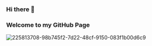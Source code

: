 ### Hi there 👋
### Welcome to my GitHub Page

![225813708-98b745f2-7d22-48cf-9150-083f1b00d6c9](https://github.com/user-attachments/assets/d6b08a33-d531-4a8e-aae5-9f6f21cd040b)

<!--
**jjz5463/jjz5463** is a ✨ _special_ ✨ repository because its `README.md` (this file) appears on your GitHub profile.

Here are some ideas to get you started:

- 🔭 I’m currently working on ...
- 🌱 I’m currently learning ...
- 👯 I’m looking to collaborate on ...
- 🤔 I’m looking for help with ...
- 💬 Ask me about ...
- 📫 How to reach me: ...
- 😄 Pronouns: ...
- ⚡ Fun fact: ...
-->
